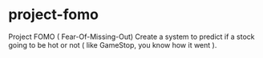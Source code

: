# project-fomo
Project FOMO ( Fear-Of-Missing-Out) Create a system to predict if a stock going to be hot or not ( like GameStop, you know how it went ). 
